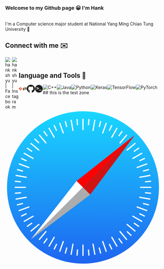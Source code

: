 ### Welcome to my Github page 😀 I'm Hank 
</br>
I'm a Computer science major student at National Yang Ming Chiao Tung University 📖


## Connect with me ✉️
[<img align="left" alt="hankshyu | Facebook" width="22px" src="https://cdn.jsdelivr.net/npm/simple-icons@v3/icons/facebook.svg" />](https://www.facebook.com/profile.php?id=100002563602760)
[<img align="left" alt="hankshyu | Instagram" width="22px" src="https://cdn.jsdelivr.net/npm/simple-icons@v3/icons/instagram.svg" />](https://www.instagram.com/orange_gama/)
</br>
## language and Tools 🔨

<img align="left" alt="Git" width="26px" src="https://raw.githubusercontent.com/github/explore/80688e429a7d4ef2fca1e82350fe8e3517d3494d/topics/git/git.png" />
<img align="left" alt="GitHub" width="26px" src="https://raw.githubusercontent.com/github/explore/78df643247d429f6cc873026c0622819ad797942/topics/github/github.png" />
<img align="left" alt="Terminal" width="26px" src="https://raw.githubusercontent.com/github/explore/80688e429a7d4ef2fca1e82350fe8e3517d3494d/topics/terminal/terminal.png" />
<img align="left" img alt="C++" src="https://img.shields.io/badge/c++%20-%2300599C.svg?&style=for-the-badge&logo=c%2B%2B&ogoColor=white"/>
<img align="left" img alt="Java" src="https://img.shields.io/badge/java-%23ED8B00.svg?&style=for-the-badge&logo=java&logoColor=white"/>
<img align="left" img alt="Python" src="https://img.shields.io/badge/python%20-%2314354C.svg?&style=for-the-badge&logo=python&logoColor=white"/>
<img align="left" img alt="Keras" src="https://img.shields.io/badge/Keras%20-%23D00000.svg?&style=for-the-badge&logo=Keras&logoColor=white"/>
<img align="left" img alt="TensorFlow" src="https://img.shields.io/badge/TensorFlow%20-%23FF6F00.svg?&style=for-the-badge&logo=TensorFlow&logoColor=white" />
<img align="left" img alt="PyTorch" src="https://img.shields.io/badge/PyTorch%20-%23EE4C2C.svg?&style=for-the-badge&logo=PyTorch&logoColor=white" />
</br>
## this is the test zone
</br>
</br>
<svg viewBox="0 0 128 128">
<g><linearGradient id="a" gradientUnits="userSpaceOnUse" x1="295.835" y1="274.049" x2="295.835" y2="272.933" gradientTransform="matrix(112 0 0 -112 -33069.5 30695)"><stop offset="0" stop-color="#19D7FF"></stop><stop offset="1" stop-color="#1E64F0"></stop></linearGradient><circle fill="url(#a)" cx="64" cy="64" r="62.5"></circle><path stroke="#fff" fill="none" d="M64 7.6v9.2M64 110.9v9.2M73.8 8.5l-1.6 9.1M55.8 110.1l-1.6 9.1M83.2 11l-3.1 8.7M47.9 108l-3.1 8.7M54.2 8.5l1.6 9.1M72.2 110.1l1.6 9.1M44.8 11l3.1 8.7M80.1 108l3.1 8.7M35.9 15.2l4.6 8M87.5 104.6l4.6 7.9M27.9 20.8l5.9 7M94.2 99.9l5.9 7M20.9 27.7l7.1 5.9M100 94.1l7.1 5.9M15.3 35.8l8 4.6M104.7 87.4l8 4.6M11.2 44.6l8.6 3.2M108.2 79.9l8.6 3.2M8.6 54.1l9.1 1.6M110.3 72l9.1 1.6M7.8 63.9h9.2M111 63.9h9.2M8.6 73.6l9.1-1.6M110.3 55.7l9.1-1.6M11.2 83.1l8.6-3.2M108.2 47.8l8.6-3.2M15.3 92l8-4.6M104.7 40.4l8-4.6M20.9 100l7.1-5.9M100 33.6l7.1-5.9M27.9 106.9l5.9-7M94.2 27.8l5.9-7M35.9 112.5l4.6-7.9M87.5 23.2l4.6-8M59.1 7.9l.4 5M68.5 114.9l.4 5M49.4 9.6l1.3 4.8M77.3 113.3l1.3 4.9M40.2 12.9l2.1 4.6M85.6 110.3l2.2 4.5M31.7 17.8l2.9 4.1M93.4 105.8l2.9 4.1M24.2 24.1l3.6 3.5M100.2 100.1l3.6 3.5M17.9 31.6l4.2 2.9M105.9 93.2l4.2 2.9M13.1 40.1l4.5 2.1M110.4 85.5l4.5 2.1M9.7 49.3l4.9 1.3M113.4 77.1l4.9 1.3M8 58.9l5 .5M115 68.3l5 .5M8 68.8l5-.5M115 59.4l5-.5M9.7 78.4l4.9-1.3M113.4 50.6l4.9-1.3M13.1 87.6l4.5-2.1M110.4 42.2l4.5-2.1M17.9 96.1l4.2-2.9M105.9 34.5l4.2-2.9M31.7 109.9l2.9-4.1M93.4 21.9l2.9-4.1M40.2 114.8l2.2-4.5M85.6 17.5l2.2-4.6M49.4 118.2l1.3-4.9M77.3 14.4l1.3-4.8M59.1 119.9l.4-5M68.5 12.9l.4-5"></path><path fill="#f00" d="M106.7 21l-48 37.7 5.2 5.2z"></path><path fill="#D01414" d="M63.9 63.9l6 6 36.8-48.9z"></path><path fill="#fff" d="M58.7 58.7l-37.7 48 42.9-42.8z"></path><path fill="#ACACAC" d="M21 106.7l48.9-36.8-6-6z"></path></g>
</svg>
